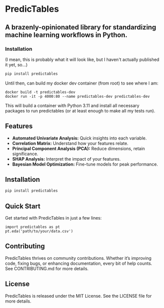 # PredicTables

## A brazenly-opinionated library for standardizing machine learning workflows in Python.

### Installation

(I mean, this is probably what it will look like, but I haven't actually published it yet, so...)

```bash
pip install predictables
```

Until then, can build my docker dev container (from root) to see where I am:

```Docker
docker build -t predictables-dev
docker run -it -p 4000:80 --name predictables-dev predictables-dev
```

This will build a container with Python 3.11 and install all necessary packages to run predictables (or at least enough to make all my tests run).

## Features

- **Automated Univariate Analysis:** Quick insights into each variable.
- **Correlation Matrix:** Understand how your features relate.
- **Principal Component Analysis (PCA):** Reduce dimensions, retain significance.
- **SHAP Analysis:** Interpret the impact of your features.
- **Bayesian Model Optimization:** Fine-tune models for peak performance.

## Installation

```bash
pip install predictables
```

## Quick Start

Get started with PredicTables in just a few lines:

```
import predictables as pt
pt.eda('path/to/your/data.csv')
```

## Contributing

PredicTables thrives on community contributions. Whether it’s improving code, fixing bugs, or enhancing documentation, every bit of help counts. See CONTRIBUTING.md for more details.

## License

PredicTables is released under the MIT License. See the LICENSE file for more details.
